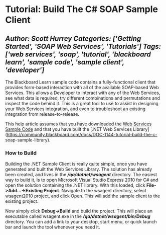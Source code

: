 # Tutorial: Build The C# SOAP Sample Client
*Author: Scott Hurrey*
*Categories: ['Getting Started', 'SOAP Web Services', 'Tutorials']*
*Tags: ['web services', 'soap', 'tutorial', 'blackboard learn', 'sample code', 'sample client', 'developer']*
---
The Blackboard Learn sample code contains a fully-functional client that
provides form-based interaction with all of the available SOAP-based Web
Services. This allows a Developer to interact with any of the Web Services,
see what data is required, try different combinations and permutations and
inspect the code behind it. This is a great tool to use to assist in designing
your Web Services integration, and even to troubleshoot an existing
integration from release-to-release.

This help article assumes that you have downloaded the [Web Services Sample
Code](https://community.blackboard.com/docs/DOC-1143) and that you have built
the [.NET Web Services
Library](https://community.blackboard.com/docs/DOC-1144-tutorial-build-the-c-
soap-sample-library).

### How to Build

Building the .NET Sample Client is really quite simple, once you have
generated and built the Web Services Library. The solution has already been
created, and lives in the **_<top level of client.zip>/qa/dotnet/wsagent_**
directory. The easiest way to build it, is to open Microsoft Visual Studio
Express 2010 for C# and open the solution containing the .NET library. With
this loaded, click **File->Add...->Existing Project**. Navigate to the wsagent
directory, select wsagent2010 project, and click Open. This will add the
sample client to the existing project.

Now simply click **Debug->Build** and build the project. This will place an
executable called wsagent.exe in the _**<top level of
client.zip>/qa/dotnet/wsagent/bin/Debug**_ directory. You can add a link to
your desktop, start menu, or quick launch bar and launch the tool whenever you
need it.

